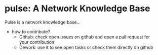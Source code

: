 # pulse: A Network Knowledge Base

Pulse is a network knowledge base...

- how to contribute?
	- Github: check open issues on github and open a pull request for your contribution
	- Dework: use it to see open tasks or check them directly on github

